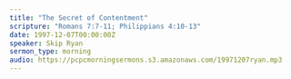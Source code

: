 ```yaml
---
title: "The Secret of Contentment"
scripture: "Romans 7:7-11; Philippians 4:10-13"
date: 1997-12-07T00:00:00Z
speaker: Skip Ryan
sermon_type: morning
audio: https://pcpcmorningsermons.s3.amazonaws.com/19971207ryan.mp3 
---
```




